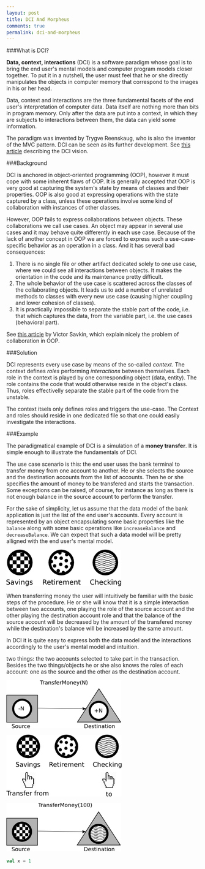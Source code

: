 ```yaml
---
layout: post
title: DCI And Morpheus
comments: true
permalink: dci-and-morpheus
---
```


###What is DCI?

**Data, context, interactions** (DCI) is a software paradigm whose goal is to bring the end user's mental models and computer program models closer together. To put it in a nutshell, the user must feel that he or she directly manipulates the objects in computer memory that correspond to the images in his or her head.

Data, context and interactions are the three fundamental facets of the end user's interpretation of computer data. Data itself are nothing more than bits in program memory. Only after the data are put into a context, in which they are subjects to interactions between them, the data can yield some information.

The paradigm was invented by Trygve Reenskaug, who is also the inventor of the MVC pattern. DCI can be seen as its further development. See [this article](http://www.artima.com/articles/dci_vision.html) describing the DCI vision.


###Background

DCI is anchored in object-oriented programming (OOP), however it must cope with some inherent flaws of OOP. It is generally accepted that OOP is very good at capturing the system's state by means of classes and their properties. OOP is also good at expressing operations with the state captured by a class, unless these operations involve some kind of collaboration with instances of other classes.

However, OOP fails to express collaborations between objects. These collaborations we call use cases. An object may appear in several use cases and it may behave quite differently in each use case. Because of the lack of another concept in OOP we are forced to express such a use-case-specific behavior as an operation in a class. And it has several bad consequences:
   1. There is no single file or other artifact dedicated solely to one use case, where we could see all interactions between objects. It makes the orientation in the code and its maintenance pretty difficult.
   2. The whole behavior of the use case is scattered across the classes of the collaborating objects. It leads us to add a number of unrelated methods to classes with every new use case (causing higher coupling and lower cohesion of classes).
   3. It is practically impossible to separate the stable part of the code, i.e. that which captures the data, from the variable part, i.e. the use cases (behavioral part).

See [this article](http://www.sitepoint.com/dci-the-evolution-of-the-object-oriented-paradigm/) by Victor Savkin, which explain nicely the problem of collaboration in OOP.

###Solution

DCI represents every use case by means of the so-called *context*. The context defines *roles* performing *interactions* between themselves. Each role in the context is played by one corresponding object (data, entity). The role contains the code that would otherwise reside in the object's class. Thus, roles effectivelly separate the stable part of the code from the unstable.

The context itsels only defines roles and triggers the use-case. The Context and roles should reside in one dedicated file so that one could easily investigate the interactions.

###Example

The paradigmatical example of DCI is a simulation of a **money transfer**. It is simple enough to illustrate the fundamentals of DCI.

The use case scenario is this: the end user uses the bank terminal to transfer money from one account to another. He or she selects the source and the destination accounts from the list of accounts. Then he or she specifies the amount of money to be transfered and starts the transaction. Some exceptions can be raised, of course, for instance as long as there is not enough balance in the source account to perform the transfer.

For the sake of simplicity, let us assume that the data model of the bank application is just the list of the end user's accounts. Every account is represented by an object encapsulating some basic properties like the `balance` along with some basic operations like `increaseBalance` and `decreaseBalance`. We can expect that such a data model will be pretty alligned with the end user's mental model.

![Bank Accounts](https://raw.githubusercontent.com/zslajchrt/morpheus/master/src/main/doc/pict/dci-transfer-money-4.png "Bank Accounts")

When transferring money the user will intuitively be familiar with the basic steps of the procedure. He or she will know that it is a simple interaction between two accounts, one playing the role of the source account and the other playing the destination account role and that the balance of the source account will be decreased by the amount of the transfered money while the destination's balance will be increased by the same amount.

In DCI it is quite easy to express both the data model and the interactions accordingly to the user's mental model and intuition.

two things: the two accounts selected to take part in the transaction. Besides the two things/objects he or she also knows the roles of each account: one as the source and the other as the destination account.

![Transfer Money Use-Case](https://raw.githubusercontent.com/zslajchrt/morpheus/master/src/main/doc/pict/dci-transfer-money-1.png "Transfer Money Use-Case")

![Chosen Bank Accounts](https://raw.githubusercontent.com/zslajchrt/morpheus/master/src/main/doc/pict/dci-transfer-money-2.png "Chosen Bank Accounts")

![Money Transfer](https://raw.githubusercontent.com/zslajchrt/morpheus/master/src/main/doc/pict/dci-transfer-money-3.png "Money Transfer")

```scala
val x = 1
```
